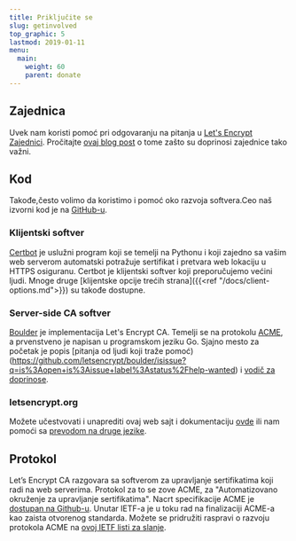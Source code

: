 ```yaml
---
title: Priključite se
slug: getinvolved
top_graphic: 5
lastmod: 2019-01-11
menu:
  main:
    weight: 60
    parent: donate
---
```


## Zajednica

Uvek nam koristi pomoć pri odgovaranju na pitanja u [Let's Encrypt Zajednici](https://community.letsencrypt.org/). Pročitajte [ovaj blog post](/2015/08/13/lets-encrypt-community-support.html) o tome zašto su doprinosi zajednice tako važni.

## Kod

Takođe,često volimo da koristimo i pomoć oko razvoja softvera.Ceo naš izvorni kod je na [GitHub-u](https://github.com/letsencrypt/).

### Klijentski softver

[Certbot](https://github.com/certbot/certbot) je uslužni program koji se temelji na Pythonu i koji zajedno sa vašim web serverom automatski potražuje sertifikat i pretvara web lokaciju u HTTPS osiguranu. Certbot je klijentski softver koji preporučujemo većini ljudi. Mnoge druge [klijentske opcije trećih strana]({{<ref "/docs/client-options.md">}}) su takođe dostupne.

### Server-side CA softver

[Boulder](https://github.com/letsencrypt/boulder) je implementacija Let's Encrypt CA. Temelji se na protokolu [ACME](https://github.com/ietf-wg-acme/acme), a prvenstveno je napisan u programskom jeziku Go. Sjajno mesto za početak je popis [pitanja od ljudi koji traže pomoć) (https://github.com/letsencrypt/boulder/isissue?q=is%3Aopen+is%3Aissue+label%3Astatus%2Fhelp-wanted) i [vodič za doprinose](https://github.com/letsencrypt/boulder/blob/master/CONTRIBUTING.md).

### letsencrypt.org

Možete učestvovati i unaprediti ovaj web sajt i dokumentaciju [ovde](https://github.com/letsencrypt/website) ili nam pomoći sa [prevodom na druge jezike](https://github.com/letsencrypt/website/blob/master/TRANSLATION.md).

## Protokol

Let’s Encrypt CA razgovara sa softverom za upravljanje sertifikatima koji radi na web serverima. Protokol za to se zove ACME, za "Automatizovano okruženje za upravljanje sertifikatima". Nacrt specifikacije ACME je [dostupan na Github-u](https://github.com/ietf-wg-acme/acme). Unutar IETF-a je u toku rad na finalizaciji ACME-a kao zaista otvorenog standarda. Možete se pridružiti raspravi o razvoju protokola ACME na [ovoj IETF listi za slanje](https://www.ietf.org/mailman/listinfo/acme).